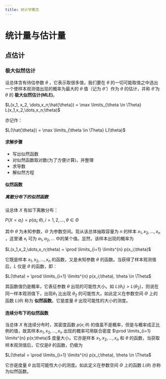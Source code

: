 ```yaml
---
title: 统计学概念
---
```


# 统计量与估计量

## 点估计

### 极大似然估计

设总体含有待估参数 $\theta$ ，它表示取很多值，我们要在 $\theta$ 的一切可能取值之中选出一个使样本观测值出现的概率为最大的 $\theta$ 值（记为 $\hat{\theta}$ ）作为 $\theta$ 的估计，并称 $\hat{\theta}$ 为 $\theta$ 的 **极大似然估计(MLE)**。

$L(x_1, x_2, \dots,x_n;\hat{\theta}) = \max \limits_{\theta \in \Theta} L(x_1,x_2,\dots,x_n;\theta)$

亦记作：

$L(\hat{\theta}) = \max \limits_{\theta \in \Theta} L(\theta)$

#### 求解步骤

- 写出似然函数
- 对似然函数取对数(为了方便计算)，并整理
- 求导数
- 解似然方程

#### 似然函数

##### 离散分布下的似然函数

设总体 $X$ 有如下离散分布：

$P(X=a_i) = p(a_i;\theta),i=1,2,\dots,\theta \in \Theta$

其中 $\theta$ 为未知参数，$\Theta$ 为参数空间。现从该总体抽取容量为 $n$ 的样本 $x_1,x_2,\dots,x_n$ ，这里诸 $x_i$ 可为 $a_1,a_2,\dots$ 中的某个值。显然，该样本出现的概率为

$L(x_1,x_2,\dots,x_n;\theta) = \prod \limits_{i=1} \limits^{n} p(x_i;\theta)$

它既是样本 $x_1,x_2,\dots,x_n$ 的函数，又是未知参数 $\theta$ 的函数。当获得了样本观测值后，$L$ 仅是 $\theta$ 的函数，即：

$L(\theta) =  \prod \limits_{i=1} \limits^{n} p(x_i;\theta), \theta \in \Theta$

其函数值仍是概率，它表征参数 $\theta$ 出现的可能性大小。如 $L(\theta _1) > L(\theta _2)$，则说在同一样本观测值下，出现$\theta_1$ 比出现 $\theta _2$ 的可能性大。如此定义在参数空间 $\Theta$ 上的函数 $L(\theta)$ 称为 **似然函数**。它是度量 $\theta$ 出现可能性的大小的测度。

#### 连续分布下的似然函数

当总体 $X$ 有连续分布时，其密度函数 $p(x;\theta)$ 的值虽不是概率，但是与概率成正比例的值，故其样本$x_1,x_2,\dots,x_n$ 出现的概率可用联合密度 $\prod \limits_{i=1} \limits^{n} p(x;\theta)$ 度量大小。它亦是样本 $x_1,x_2,\dots,x_n$ 和 $\theta$ 的函数，当获取样本观测值后，它仅是$\theta$ 的函数，仍极为

$L(\theta) =  \prod \limits_{i=1} \limits^{n} p(x_i;\theta), \theta \in \Theta$

它亦是度量 $\theta$ 出现可能性大小的测度。如此定义在参数空间 $\Theta$ 上的函数 $L(\theta)$ 亦称为似然函数。 

 